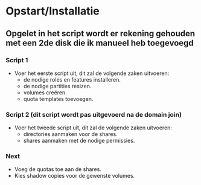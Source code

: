 # Opstart/Installatie

## Opgelet in het script wordt er rekening gehouden met een 2de disk die ik manueel heb toegevoegd

### Script 1

* Voer het eerste script uit, dit zal de volgende zaken uitvoeren:
  * de nodige roles en features installeren.
  * de nodige partities resizen.
  * volumes creëren.
  * quota templates toevoegen.
 
### Script 2 (dit script wordt pas uitgevoerd na de domain join)
 
 * Voer het tweede script uit, dit zal de volgende zaken uitvoeren:
   * directories aanmaken voor de shares.
   * shares aanmaken met de nodige permissies.
 
### Next
 
 * Voeg de quotas toe aan de shares.
 * Kies shadow copies voor de gewenste volumes.
